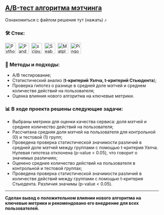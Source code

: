 ## [А/B-тест алгоритма мэтчинга](https://github.com/ElenaAnalyst/product_analytics/blob/main/matching_algorithm/matching_algorithm.ipynb)
 Ознакомиться с файлом решения тут (нажать) ⤴️

### 🛠️ Стек:
<div>
<img src="https://img.shields.io/badge/python-white?logo=python&style=for-the-badge" title="Python" alt="Python" height=35"/>&nbsp;
<img src="https://img.shields.io/badge/pandas-white?logo=pandas&logoColor=blue&style=for-the-badge" title="Pandas" alt="Pandas" height="35"/>&nbsp;
<img src="https://img.shields.io/badge/-scipy.stats-FFF?style=for-the-badge&logo=scipy&logoColor=blue" title="scipy.stats" alt="scipy.stats" height="35"/>&nbsp;
<img src="https://img.shields.io/badge/-Seaborn-FFF?style=for-the-badge&logo=seaborn&logoColor=blue" title="Seaborn" alt="Seaborn" height="35"/>&nbsp;
<img src="https://img.shields.io/badge/-Matplotlib-FFF?style=for-the-badge&logo=matplotlib&logoColor=blue" title="Matplotlib" alt="Matplotlib" height="35"/>&nbsp;
<img src="https://img.shields.io/badge/pingouin-white?style=for-the-badge" title="Pingouin" alt="Pingouin" height=35"/>&nbsp;
</div>


### 📂 Методы и подходы:

- A/B тестирование;
- Статистический анализ (**t-критерий Уэлча, t-критерий Стьюдента**);
- Проверка гипотез о разнице в средней доле мэтчей и среднем количестве действий на пользователя;
- Оценка влияния нового алгоритма на ключевые метрики.

### 📊 В ходе проекта решены следующие задачи:

- Выбраны метрики для оценки качества сервиса: доля мэтчей и среднее количество действий на пользователя;
- Рассчитана средняя доля мэтчей на пользователя для контрольной (0) и тестовой (1) групп;
- Проведена проверка статистической значимости различий в средней доле мэтчей между группами с помощью t-критерия Уэлча. Нулевая гипотеза отклонена (p-value < 0.05), что говорит о значимых различиях;
- Оценено среднее количество действий на пользователя в контрольной и тестовой группах;
- Проведена проверка статистической значимости различий в количестве действий между группами с помощью t-критерия Стьюдента. Различия значимы (p-value < 0.05).

<hr>

**Сделан вывод о положительном влиянии нового алгоритма на ключевые метрики и рекомендовано его внедрение для всех пользователей.**
